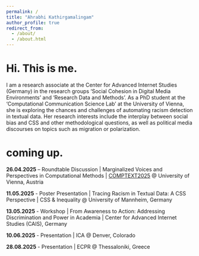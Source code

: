 ```yaml
---
permalink: /
title: "Ahrabhi Kathirgamalingam"
author_profile: true
redirect_from: 
  - /about/
  - /about.html
---
```


Hi. This is me.
======
I am a research associate at the Center for Advanced Internet Studies (Germany) in the research groups ‘Social Cohesion in Digital Media Environments’ and ‘Research Data and Methods’. As a PhD student at the ‘Computational Communication Science Lab’ at the University of Vienna, she is exploring the chances and challenges of automating racism detection in textual data. Her research interests include the interplay between social bias and CSS and other methodological questions, as well as political media discourses on topics such as migration or polarization. 


coming up.
======
<b>26.04.2025</b> – Roundtable Discussion | Marginalized Voices and Perspectives in Computational Methods | <a href="https://www.comptextconference.org/7th-annual-comptext-conference-2025/" target="_blank">COMPTEXT2025</a> @ University of Vienna, Austria

<b>11.05.2025</b> - Poster Presentation | Tracing Racism in Textual Data: A CSS Perspective | CSS & Inequality @ University of Mannheim, Germany

<b>13.05.2025</b> - Workshop | From Awareness to Action: Addressing Discrimination and Power in Academia | Center for Advanced Internet Studies (CAIS), Germany

<b>10.06.2025</b> - Presentation | ICA @ Denver, Colorado

<b>28.08.2025</b> - Presentation | ECPR  @ Thessaloniki, Greece



